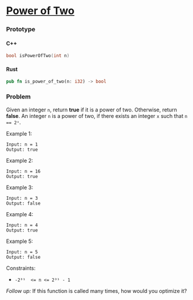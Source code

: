 # [Power of Two](https://leetcode.com/problems/power-of-two/)

### Prototype

#### C++

```cpp
bool isPowerOfTwo(int n)
```

#### Rust

```rs
pub fn is_power_of_two(n: i32) -> bool
```

### Problem

Given an integer ```n```, return **true** if it is a power of two. Otherwise, return **false**.
An integer ```n``` is a power of two, if there exists an integer ```x``` such that ```n == 2ˣ```.

Example 1:
```
Input: n = 1
Output: true
```

Example 2:
```
Input: n = 16
Output: true
```

Example 3:
```
Input: n = 3
Output: false
```

Example 4:
```
Input: n = 4
Output: true
```

Example 5:
```
Input: n = 5
Output: false
```

Constraints:
* ```-2³¹  <= n <= 2³¹ - 1```

*Follow up:* If this function is called many times, how would you optimize it?